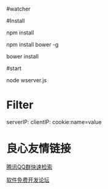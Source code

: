 #watcher

#Install

npm install

npm install bower -g

bower install


#start

node wserver.js



# Filter
serverIP:
clientIP:
cookie:name=value

 # 良心友情链接

[腾讯QQ群快速检索](http://u.720life.cn/s/8cf73f7c)

[软件免费开发论坛](http://u.720life.cn/s/bbb01dc0)